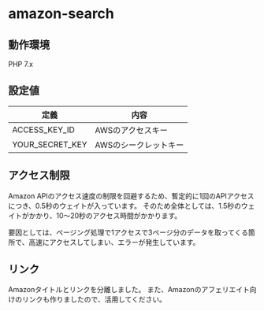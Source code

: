 # amazon-search

## 動作環境

PHP 7.x

## 設定値

| 定義              | 内容           |
| --------------- | ------------ |
| ACCESS_KEY_ID   | AWSのアクセスキー   |
| YOUR_SECRET_KEY | AWSのシークレットキー |


## アクセス制限

Amazon APIのアクセス速度の制限を回避するため、暫定的に1回のAPIアクセスにつき、0.5秒のウェイトが入っています。
そのため全体としては、1.5秒のウェイトがかかり、10〜20秒のアクセス時間がかかります。

要因としては、ページング処理で1アクセスで3ページ分のデータを取ってくる箇所で、高速にアクセスしてしまい、エラーが発生しています。

## リンク

Amazonタイトルとリンクを分離しました。
また、Amazonのアフェリエイト向けのリンクも作りましたので、活用してください。
